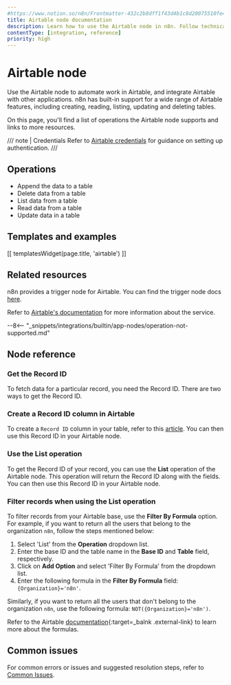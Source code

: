 ```yaml
---
#https://www.notion.so/n8n/Frontmatter-432c2b8dff1f43d4b1c8d20075510fe4
title: Airtable node documentation
description: Learn how to use the Airtable node in n8n. Follow technical documentation to integrate Airtable node into your workflows.
contentType: [integration, reference]
priority: high
---
```


# Airtable node

Use the Airtable node to automate work in Airtable, and integrate Airtable with other applications. n8n has built-in support for a wide range of Airtable features, including creating, reading, listing, updating and deleting tables.

On this page, you'll find a list of operations the Airtable node supports and links to more resources.

/// note | Credentials
Refer to [Airtable credentials](/integrations/builtin/credentials/airtable.md) for guidance on setting up authentication. 
///

## Operations

* Append the data to a table
* Delete data from a table
* List data from a table
* Read data from a table
* Update data in a table

## Templates and examples

<!-- see https://www.notion.so/n8n/Pull-in-templates-for-the-integrations-pages-37c716837b804d30a33b47475f6e3780 -->
[[ templatesWidget(page.title, 'airtable') ]]

## Related resources

n8n provides a trigger node for Airtable. You can find the trigger node docs [here](/integrations/builtin/trigger-nodes/n8n-nodes-base.airtabletrigger.md).

Refer to [Airtable's documentation](https://airtable.com/developers/web/api/introduction) for more information about the service.

--8<-- "_snippets/integrations/builtin/app-nodes/operation-not-supported.md"


## Node reference

### Get the Record ID

To fetch data for a particular record, you need the Record ID. There are two ways to get the Record ID.

### Create a Record ID column in Airtable

To create a `Record ID` column in your table, refer to this [article](https://support.airtable.com/docs/finding-airtable-ids). You can then use this Record ID in your Airtable node.

### Use the List operation

To get the Record ID of your record, you can use the **List** operation of the Airtable node. This operation will return the Record ID along with the fields. You can then use this Record ID in your Airtable node.

### Filter records when using the List operation

To filter records from your Airtable base, use the **Filter By Formula** option. For example, if you want to return all the users that belong to the organization `n8n`, follow the steps mentioned below:

1. Select 'List' from the **Operation** dropdown list.
2. Enter the base ID and the table name in the **Base ID** and **Table** field, respectively.
3. Click on **Add Option** and select 'Filter By Formula' from the dropdown list.
4. Enter the following formula in the **Filter By Formula** field: `{Organization}='n8n'`.

Similarly, if you want to return all the users that don't belong to the organization `n8n`, use the following formula: `NOT({Organization}='n8n')`.

Refer to the Airtable [documentation](https://support.airtable.com/hc/en-us/articles/203255215-Formula-Field-Reference){:target=_balnk .external-link} to learn more about the formulas.

## Common issues

For common errors or issues and suggested resolution steps, refer to [Common Issues](/integrations/builtin/app-nodes/n8n-nodes-base.airtable/common-issues.md).
